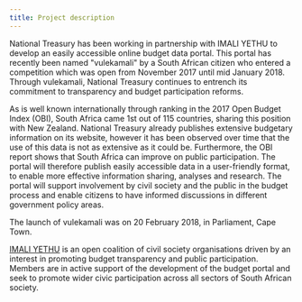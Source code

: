 ```yaml
---
title: Project description
---
```


National Treasury has been working in partnership with IMALI YETHU to develop an easily accessible online budget data portal. This portal has recently been named "vulekamali" by a South African citizen who entered a competition which was open from November 2017 until mid January 2018. Through vulekamali, National Treasury continues to entrench its commitment to transparency and budget participation reforms.

As is well known internationally through ranking in the 2017 Open Budget Index (OBI), South Africa came 1st out of 115 countries, sharing this position with New Zealand. National Treasury already publishes extensive budgetary information on its website, however it has been observed over time that the use of this data is not as extensive as it could be. Furthermore, the OBI report shows that South Africa can improve on public participation. The portal will therefore publish easily accessible data in a user-friendly format, to enable more effective information sharing, analyses and research. The portal will support involvement by civil society and the public in the budget process and enable citizens to have informed discussions in different government policy areas.

The launch of vulekamali was on 20 February 2018, in Parliament, Cape Town.

[IMALI YETHU](https://imaliyethu.org.za/) is an open coalition of civil society organisations driven by an interest in promoting budget transparency and public participation. Members are in active support of the development of the budget portal and seek to promote wider civic participation across all sectors of South African society.
